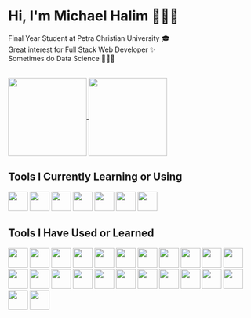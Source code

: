 # Hi, I'm Michael Halim 🧑🏻👋<br />
Final Year Student at Petra Christian University 🎓<br />
Great interest for Full Stack Web Developer ✨<br />
Sometimes do Data Science 👨‍🔬📁<br /><br />

<a href="https://github.com/anuraghazra/github-readme-stats">
  <img align="center" height="160px" src="https://github-readme-stats.vercel.app/api?username=michael-halim&show_icons=true&theme=tokyonight&count_private=true" />
</a>
<a href="https://github.com/anuraghazra/convoychat">
  <img align="center" height="160px" src="https://github-readme-stats.vercel.app/api/top-langs/?username=michael-halim&show_icons=true&theme=tokyonight&count_private=true&layout=compact" />
</a>


## Tools I Currently Learning or Using
<p>
<img height="40px" src="https://cdn.jsdelivr.net/gh/devicons/devicon/icons/vuejs/vuejs-original.svg" />
<img height="40px" src="https://cdn.jsdelivr.net/gh/devicons/devicon/icons/nuxtjs/nuxtjs-original.svg" />
<img height="40px" src="https://cdn.jsdelivr.net/gh/devicons/devicon/icons/docker/docker-plain-wordmark.svg" />
<img height="40px" src="https://cdn.jsdelivr.net/gh/devicons/devicon/icons/go/go-original.svg" /> 
<img height="40px" src="https://revel.github.io/img/revelhat.png">
<img height="40px" src="https://cdn.jsdelivr.net/gh/devicons/devicon/icons/ubuntu/ubuntu-plain.svg" />
<img height="40px" src="https://cdn.jsdelivr.net/gh/devicons/devicon/icons/centos/centos-plain-wordmark.svg" />              
</p>

## Tools I Have Used or Learned
<p><img height="40px" src="https://cdn.jsdelivr.net/gh/devicons/devicon/icons/html5/html5-original.svg">
<img height="40px" src="https://cdn.jsdelivr.net/gh/devicons/devicon/icons/css3/css3-original.svg">
<img height="40px" src="https://cdn.jsdelivr.net/gh/devicons/devicon/icons/javascript/javascript-original.svg" />
<img height="40px" src="https://cdn.jsdelivr.net/gh/devicons/devicon/icons/jquery/jquery-plain-wordmark.svg" />
<img height="40px" src="https://cdn.jsdelivr.net/gh/devicons/devicon/icons/php/php-plain.svg" />
<img height="40px" src="https://cdn.jsdelivr.net/gh/devicons/devicon/icons/react/react-original.svg">
<img height="40px" src="https://cdn.jsdelivr.net/gh/devicons/devicon/icons/nextjs/nextjs-original.svg">
<img height="40px" src="https://cdn.jsdelivr.net/gh/devicons/devicon/icons/nodejs/nodejs-plain-wordmark.svg">
<img height="40px" src="https://cdn.jsdelivr.net/gh/devicons/devicon/icons/express/express-original-wordmark.svg">
<img height="40px" src="https://cdn.jsdelivr.net/gh/devicons/devicon/icons/django/django-plain.svg">
<img height="40px" src="https://cdn.jsdelivr.net/gh/devicons/devicon/icons/flask/flask-original.svg">
<img height="40px" src="https://cdn.jsdelivr.net/gh/devicons/devicon/icons/mysql/mysql-original-wordmark.svg">
<img height="40px" src="https://cdn.jsdelivr.net/gh/devicons/devicon/icons/redis/redis-original.svg">
<img height="40px" src="https://cdn.jsdelivr.net/gh/devicons/devicon/icons/mongodb/mongodb-original.svg" />
<img height="40px" src="https://cdn.jsdelivr.net/gh/devicons/devicon/icons/neo4j/neo4j-original-wordmark.svg" />
<img height="40px" src="https://cdn.jsdelivr.net/gh/devicons/devicon/icons/sqlite/sqlite-original-wordmark.svg">
<img height="40px" src="https://cdn.jsdelivr.net/gh/devicons/devicon/icons/postgresql/postgresql-original-wordmark.svg">
<img height="40px" src="https://cdn.jsdelivr.net/gh/devicons/devicon/icons/cplusplus/cplusplus-original.svg">
<img height="40px" src="https://cdn.jsdelivr.net/gh/devicons/devicon/icons/php/php-plain.svg">
<img height="40px" src="https://cdn.jsdelivr.net/gh/devicons/devicon/icons/python/python-original.svg" />
<img height="40px" src="https://cdn.jsdelivr.net/gh/devicons/devicon/icons/javascript/javascript-original.svg" />
<img height="40px" src="https://cdn.jsdelivr.net/gh/devicons/devicon/icons/selenium/selenium-original.svg" />          
<img height="40px" src="https://cdn.jsdelivr.net/gh/devicons/devicon/icons/git/git-original.svg">
<img height="40px" src="https://cdn.jsdelivr.net/gh/devicons/devicon/icons/github/github-original.svg">
</p>
